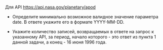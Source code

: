 Для API https://api.nasa.gov/planetary/apod

- Определите минимально возможное валидное значение параметра date. В ответе укажите его в формате YYYY-MM-DD.





- Укажите количество записей, возвращаемых в ответе на запрос к указанному API, за период, начало которого - это ответ из пункта 1 данной задачи, а конец - 16 июня 1996 года.
